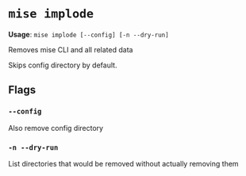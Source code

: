 # `mise implode`

**Usage**: `mise implode [--config] [-n --dry-run]`

Removes mise CLI and all related data

Skips config directory by default.

## Flags

### `--config`

Also remove config directory

### `-n --dry-run`

List directories that would be removed without actually removing them
